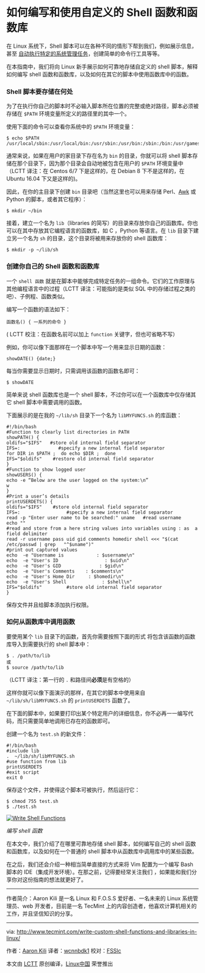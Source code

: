 如何编写和使用自定义的 Shell 函数和函数库
============================================================

在 Linux 系统下，Shell 脚本可以在各种不同的情形下帮到我们，例如展示信息，甚至 [自动执行特定的系统管理任务][1]，创建简单的命令行工具等等。

在本指南中，我们将向 Linux 新手展示如何可靠地存储自定义的 shell 脚本，解释如何编写 shell 函数和函数库，以及如何在其它的脚本中使用函数库中的函数。

### Shell 脚本要存储在何处

为了在执行你自己的脚本时不必输入脚本所在位置的完整或绝对路径，脚本必须被存储在 `$PATH` 环境变量所定义的路径里的其中一个。

使用下面的命令可以查看你系统中的 `$PATH` 环境变量：

```
$ echo $PATH
/usr/local/sbin:/usr/local/bin:/usr/sbin:/usr/bin:/sbin:/bin:/usr/games:/usr/local/games
```

通常来说，如果在用户的家目录下存在名为 `bin` 的目录，你就可以将 shell 脚本存储在那个目录下，因为那个目录会自动地被包含在用户的 `$PATH` 环境变量中（LCTT 译注：在 Centos 6/7 下是这样的，在 Debian 8 下不是这样的，在 Ubuntu 16.04 下又是这样的)。

因此，在你的主目录下创建 `bin` 目录吧（当然这里也可以用来存储 Perl、[Awk][2] 或 Python 的脚本，或者其它程序）：

```
$ mkdir ~/bin
```

接着，建立一个名为 `lib`（libraries 的简写）的目录来存放你自己的函数库。你也可以在其中存放其它编程语言的函数库，如 C ，Python 等语言。在 `lib` 目录下建立另一个名为 `sh` 的目录，这个目录将被用来存放你的 shell 函数库：

```
$ mkdir -p ~/lib/sh 
```

### 创建你自己的 Shell 函数和函数库

一个 `shell 函数` 就是在脚本中能够完成特定任务的一组命令。它们的工作原理与其他编程语言中的过程（LCTT 译注：可能指的是类似 SQL 中的存储过程之类的吧）、子例程、函数类似。

编写一个函数的语法如下：

```
函数名() { 一系列的命令 } 
```
 ( LCTT 校注：在函数名前可以加上 `function` 关键字，但也可省略不写）
 
例如，你可以像下面那样在一个脚本中写一个用来显示日期的函数：

```
showDATE() {date;}
```

每当你需要显示日期时，只需调用该函数的函数名即可：

```
$ showDATE
```

简单来说 shell 函数库也是一个 shell 脚本，不过你可以在一个函数库中仅存储其它 shell 脚本中需要调用的函数。

下面展示的是在我的 `~/lib/sh` 目录下一个名为 `libMYFUNCS.sh` 的库函数：

```
#!/bin/bash 
#Function to clearly list directories in PATH 
showPATH() { 
oldifs="$IFS"   #store old internal field separator
IFS=:              #specify a new internal field separator
for DIR in $PATH ;  do echo $DIR ;  done
IFS="$oldifs"    #restore old internal field separator
}
#Function to show logged user
showUSERS() {
echo -e “Below are the user logged on the system:\n”
w
}
#Print a user’s details 
printUSERDETS() {
oldifs="$IFS"    #store old internal field separator
IFS=:                 #specify a new internal field separator
read -p "Enter user name to be searched:" uname   #read username
echo ""
#read and store from a here string values into variables using : as  a  field delimiter
read -r username pass uid gid comments homedir shell <<< "$(cat /etc/passwd | grep   "^$uname")"
#print out captured values
echo  -e "Username is            : $username\n"
echo  -e "User's ID                 : $uid\n"
echo  -e "User's GID              : $gid\n"
echo  -e "User's Comments    : $comments\n"
echo  -e "User's Home Dir     : $homedir\n"
echo  -e "User's Shell             : $shell\n"
IFS="$oldifs"         #store old internal field separator
}
```

保存文件并且给脚本添加执行权限。

### 如何从函数库中调用函数

要使用某个 `lib` 目录下的函数，首先你需要按照下面的形式 将包含该函数的函数库导入到需要执行的 shell 脚本中：

```
$ . /path/to/lib 
或
$ source /path/to/lib
```
（LCTT 译注：第一行的 `.` 和路径间**必须**是有空格的）

这样你就可以像下面演示的那样，在其它的脚本中使用来自 `~/lib/sh/libMYFUNCS.sh` 的 `printUSERDETS` 函数了。

在下面的脚本中，如果要打印出某个特定用户的详细信息，你不必再一一编写代码，而只需要简单地调用已存在的函数即可。

创建一个名为 `test.sh` 的新文件：

```
#!/bin/bash 
#include lib
.  ~/lib/sh/libMYFUNCS.sh
#use function from lib
printUSERDETS
#exit script
exit 0
```

保存这个文件，并使得这个脚本可被执行，然后运行它：

```
$ chmod 755 test.sh
$ ./test.sh 
```

[
 ![Write Shell Functions](http://www.tecmint.com/wp-content/uploads/2017/02/Write-Shell-Functions.png) 
][3]

*编写 shell 函数*

在本文中，我们介绍了在哪里可靠地存储 shell 脚本，如何编写自己的 shell 函数和函数库，以及如何在一个普通的 shell 脚本中从函数库中调用库中的某些函数。

在之后，我们还会介绍一种相当简单直接的方式来将 Vim 配置为一个编写 Bash 脚本的 IDE（集成开发环境）。在那之前，记得要经常关注我们 ，如果能和我们分享你对这份指南的想法就更好了。

--------------------------------------------------------------------------------

作者简介：Aaron Kili 是一名 Linux 和 F.O.S.S 爱好者、一名未来的 Linux 系统管理员、web 开发者，目前是一名 TecMint 上的内容创造者，他喜欢计算机相关的工作，并且坚信知识的分享。

--------------------------------------------------------------------------------

via: http://www.tecmint.com/write-custom-shell-functions-and-libraries-in-linux/

作者：[Aaron Kili][a]
译者：[wcnnbdk1](https://github.com/wcnnbdk1)
校对：[FSSlc](https://github.com/FSSlc)

本文由 [LCTT](https://github.com/LCTT/TranslateProject) 原创编译，[Linux中国](https://linux.cn/) 荣誉推出

[a]:http://www.tecmint.com/author/aaronkili/

[1]:http://www.tecmint.com/using-shell-script-to-automate-linux-system-maintenance-tasks/
[2]:http://www.tecmint.com/use-linux-awk-command-to-filter-text-string-in-files/
[3]:http://www.tecmint.com/wp-content/uploads/2017/02/Write-Shell-Functions.png
